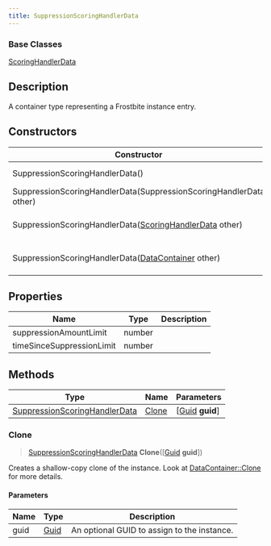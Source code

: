 ```yaml
---
title: SuppressionScoringHandlerData
---
```

### Base Classes

[ScoringHandlerData](ScoringHandlerData)

## Description

A container type representing a Frostbite instance entry.

## Constructors

| Constructor                                                                              | Description                                                                                                                                       |
| ---------------------------------------------------------------------------------------- | ------------------------------------------------------------------------------------------------------------------------------------------------- |
| SuppressionScoringHandlerData()                                                          | Create a new instance of this container type.                                                                                                     |
| SuppressionScoringHandlerData(SuppressionScoringHandlerData other)                       | Create a reference copy of an instance of the same type.                                                                                          |
| SuppressionScoringHandlerData([ScoringHandlerData](ScoringHandlerData) other)            | Upcast an instance of type [ScoringHandlerData](ScoringHandlerData) to [SuppressionScoringHandlerData](SuppressionScoringHandlerData).            |
| SuppressionScoringHandlerData([DataContainer](/vext/ref/shared/class/datacontainer) other) | Upcast an instance of type [DataContainer](/vext/ref/shared/class/datacontainer) to [SuppressionScoringHandlerData](SuppressionScoringHandlerData). |

## Properties

| Name                      | Type   | Description |
| ------------------------- | ------ | ----------- |
| suppressionAmountLimit    | number |             |
| timeSinceSuppressionLimit | number |             |

## Methods

| Type                                                           | Name            | Parameters                                     |
| -------------------------------------------------------------- | --------------- | ---------------------------------------------- |
| [SuppressionScoringHandlerData](SuppressionScoringHandlerData) | [Clone](#clone) | \[[Guid](/vext/ref/shared/class/guid) **guid**\] |

### Clone

> [SuppressionScoringHandlerData](SuppressionScoringHandlerData) **Clone**(\[[Guid](/vext/ref/shared/class/guid) **guid**\])

Creates a shallow-copy clone of the instance. Look at [DataContainer::Clone](/vext/ref/shared/class/datacontainer#clone) for more details.

#### Parameters

| Name | Type         | Description                                 |
| ---- | ------------ | ------------------------------------------- |
| guid | [Guid](Guid) | An optional GUID to assign to the instance. |

